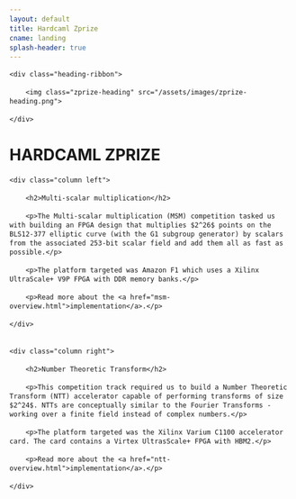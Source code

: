 ```yaml
---
layout: default
title: Hardcaml Zprize
cname: landing
splash-header: true
---
```


<div class="heading-ribbon-container">

	<div class="heading-ribbon">

		<img class="zprize-heading" src="/assets/images/zprize-heading.png">

	</div>

</div>


# HARDCAML ZPRIZE


<div class="columns-container">

	<div class="column left">

		<h2>Multi-scalar multiplication</h2>

		<p>The Multi-scalar multiplication (MSM) competition tasked us with building an FPGA design that multiplies $2^26$ points on the BLS12-377 elliptic curve (with the G1 subgroup generator) by scalars from the associated 253-bit scalar field and add them all as fast as possible.</p>

		<p>The platform targeted was Amazon F1 which uses a Xilinx UltraScale+ V9P FPGA with DDR memory banks.</p>

		<p>Read more about the <a href="msm-overview.html">implementation</a>.</p>

	</div>


	<div class="column right">

		<h2>Number Theoretic Transform</h2>

		<p>This competition track required us to build a Number Theoretic Transform (NTT) accelerator capable of performing transforms of size $2^24$. NTTs are conceptually similar to the Fourier Transforms - working over a finite field instead of complex numbers.</p>

		<p>The platform targeted was the Xilinx Varium C1100 accelerator card. The card contains a Virtex UltrasScale+ FPGA with HBM2.</p>

		<p>Read more about the <a href="ntt-overview.html">implementation</a>.</p>

	</div>

</div>

